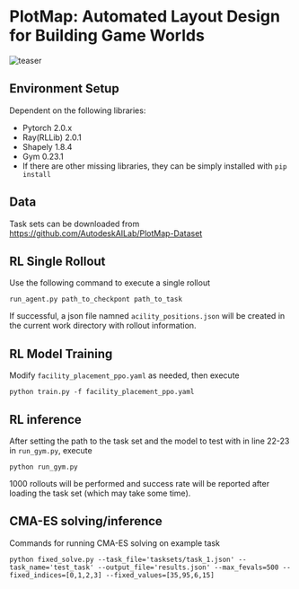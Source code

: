# PlotMap: Automated Layout Design for Building Game Worlds
![teaser](https://github.com/AutodeskAILab/PlotMap/assets/11589314/d12fe0ed-8414-47df-936a-58c8c12ba01a)

## Environment Setup
Dependent on the following libraries:
- Pytorch 2.0.x
- Ray(RLLib) 2.0.1
- Shapely 1.8.4
- Gym 0.23.1
- If there are other missing libraries, they can be simply installed with `pip install`

## Data
Task sets can be downloaded from https://github.com/AutodeskAILab/PlotMap-Dataset

## RL Single Rollout

Use the following command to execute a single rollout

```
run_agent.py path_to_checkpont path_to_task
```
If successful, a json file namned `acility_positions.json` will be created in the current work directory with rollout information.

## RL Model Training
Modify `facility_placement_ppo.yaml` as needed, then execute
```
python train.py -f facility_placement_ppo.yaml
```

## RL inference
After setting the path to the task set and the model to test with in line 22-23 in `run_gym.py`, execute
```
python run_gym.py
```
1000 rollouts will be performed and success rate will be reported after loading the task set (which may take some time). 

## CMA-ES solving/inference
Commands for running CMA-ES solving on example task
```
python fixed_solve.py --task_file='tasksets/task_1.json' --task_name='test_task' --output_file='results.json' --max_fevals=500 --fixed_indices=[0,1,2,3] --fixed_values=[35,95,6,15]
```
